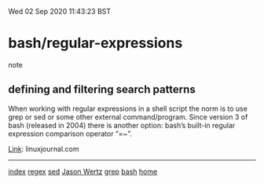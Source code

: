 Wed 02 Sep 2020 11:43:23 BST

# bash/regular-expressions
note
## defining and filtering search patterns

When working with regular expressions in a shell script the norm is to use grep or sed or some other external command/program. Since version 3 of bash (released in 2004) there is another option: bash’s built-in regular expression comparison operator “=~”.

[Link](https://www.linuxjournal.com/content/bash-regular-expressions): linuxjournal.com

___
[index](./index-file.md)
[regex](./regex.md)
[sed](./sed-index.md)
[Jason Wertz](https://youtu.be/KJG1dETacLI) 
[grep](./grep-index.md)
[bash](./bash-index.md)
[home](./home.md) 

